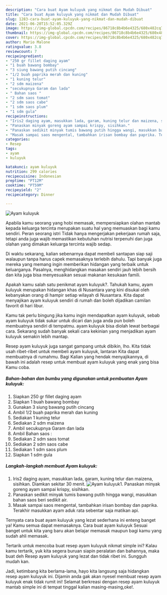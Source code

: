 ```yaml
---
description: "Cara buat Ayam kuluyuk yang nikmat dan Mudah Dibuat"
title: "Cara buat Ayam kuluyuk yang nikmat dan Mudah Dibuat"
slug: 1283-cara-buat-ayam-kuluyuk-yang-nikmat-dan-mudah-dibuat
date: 2021-06-20T15:52:05.329Z
image: https://img-global.cpcdn.com/recipes/86718c8b4b6e4325/680x482cq70/ayam-kuluyuk-foto-resep-utama.jpg
thumbnail: https://img-global.cpcdn.com/recipes/86718c8b4b6e4325/680x482cq70/ayam-kuluyuk-foto-resep-utama.jpg
cover: https://img-global.cpcdn.com/recipes/86718c8b4b6e4325/680x482cq70/ayam-kuluyuk-foto-resep-utama.jpg
author: Mario Malone
ratingvalue: 3.8
reviewcount: 7
recipeingredient:
- "250 gr fillet daging ayam"
- "1 buah bawang bombay"
- "3 siung bawang putih cincang"
- "1/2 buah paprika merah dan kuning"
- "1 kuning telur"
- "2 sdm maizena"
- "secukupnya Garam dan lada"
- " Bahan saos "
- "2 sdm saos tomat"
- "2 sdm saos cabe"
- "1 sdm saos plum"
- "1 sdm gula"
recipeinstructions:
- "Iris2 daging ayam, masukkan lada, garam, kuning telur dan maizena, sisihkan. Diamkan sekitar 30 menit."
- "Panaskan minyak goreng ayam sampai krispy, sisihkan."
- "Panaskan sedikit minyak tumis bawang putih hingga wangi, masukkan bahan saos beri sedikit air."
- "Masak sampai saos mengental, tambahkan irisan bombay dan paprika. Terakhir masukkan ayam aduk rata sebentar saja matikan api."
categories:
- Resep
tags:
- ayam
- kuluyuk

katakunci: ayam kuluyuk 
nutrition: 299 calories
recipecuisine: Indonesian
preptime: "PT12M"
cooktime: "PT59M"
recipeyield: "2"
recipecategory: Dinner

---
```



![Ayam kuluyuk](https://img-global.cpcdn.com/recipes/86718c8b4b6e4325/680x482cq70/ayam-kuluyuk-foto-resep-utama.jpg)

Apabila kamu seorang yang hobi memasak, mempersiapkan olahan mantab kepada keluarga tercinta merupakan suatu hal yang memuaskan bagi kamu sendiri. Peran seorang istri Tidak hanya mengerjakan pekerjaan rumah saja, tetapi anda juga wajib memastikan kebutuhan nutrisi terpenuhi dan juga olahan yang dimakan keluarga tercinta wajib sedap.

Di waktu  sekarang, kalian sebenarnya dapat membeli santapan siap saji walaupun tanpa harus capek memasaknya terlebih dahulu. Tapi banyak juga mereka yang memang ingin memberikan hidangan yang terbaik untuk keluarganya. Pasalnya, menghidangkan masakan sendiri jauh lebih bersih dan kita juga bisa menyesuaikan sesuai makanan kesukaan famili. 



Apakah kamu salah satu penikmat ayam kuluyuk?. Tahukah kamu, ayam kuluyuk merupakan hidangan khas di Nusantara yang kini disukai oleh kebanyakan orang di hampir setiap wilayah di Nusantara. Kita dapat menyajikan ayam kuluyuk sendiri di rumah dan boleh dijadikan camilan favorit di hari libur.

Kamu tak perlu bingung jika kamu ingin mendapatkan ayam kuluyuk, sebab ayam kuluyuk tidak sukar untuk dicari dan juga anda pun boleh membuatnya sendiri di tempatmu. ayam kuluyuk bisa diolah lewat berbagai cara. Sekarang sudah banyak sekali cara kekinian yang menjadikan ayam kuluyuk semakin lebih mantap.

Resep ayam kuluyuk juga sangat gampang untuk dibikin, lho. Kita tidak usah ribet-ribet untuk membeli ayam kuluyuk, lantaran Kita dapat membuatnya di rumahmu. Bagi Kalian yang hendak menyajikannya, di bawah ini adalah resep untuk membuat ayam kuluyuk yang enak yang bisa Kamu coba.

<!--inarticleads1-->

##### Bahan-bahan dan bumbu yang digunakan untuk pembuatan Ayam kuluyuk:

1. Siapkan 250 gr fillet daging ayam
1. Siapkan 1 buah bawang bombay
1. Gunakan 3 siung bawang putih cincang
1. Ambil 1/2 buah paprika merah dan kuning
1. Sediakan 1 kuning telur
1. Sediakan 2 sdm maizena
1. Ambil secukupnya Garam dan lada
1. Ambil  Bahan saos :
1. Sediakan 2 sdm saos tomat
1. Sediakan 2 sdm saos cabe
1. Sediakan 1 sdm saos plum
1. Siapkan 1 sdm gula




<!--inarticleads2-->

##### Langkah-langkah membuat Ayam kuluyuk:

1. Iris2 daging ayam, masukkan lada, garam, kuning telur dan maizena, sisihkan. Diamkan sekitar 30 menit.
<img src="https://img-global.cpcdn.com/steps/21742431ecce1927/160x128cq70/ayam-kuluyuk-langkah-memasak-1-foto.jpg" alt="Ayam kuluyuk">1. Panaskan minyak goreng ayam sampai krispy, sisihkan.
1. Panaskan sedikit minyak tumis bawang putih hingga wangi, masukkan bahan saos beri sedikit air.
1. Masak sampai saos mengental, tambahkan irisan bombay dan paprika. Terakhir masukkan ayam aduk rata sebentar saja matikan api.




Ternyata cara buat ayam kuluyuk yang lezat sederhana ini enteng banget ya! Kamu semua dapat memasaknya. Cara buat ayam kuluyuk Sesuai banget untuk kita yang baru akan belajar memasak maupun bagi kamu yang sudah ahli memasak.

Tertarik untuk mencoba buat resep ayam kuluyuk nikmat simple ini? Kalau kamu tertarik, yuk kita segera buruan siapin peralatan dan bahannya, maka buat deh Resep ayam kuluyuk yang lezat dan tidak ribet ini. Sungguh mudah kan. 

Jadi, ketimbang kita berlama-lama, hayo kita langsung saja hidangkan resep ayam kuluyuk ini. Dijamin anda gak akan nyesel membuat resep ayam kuluyuk enak tidak rumit ini! Selamat berkreasi dengan resep ayam kuluyuk mantab simple ini di tempat tinggal kalian masing-masing,oke!.

